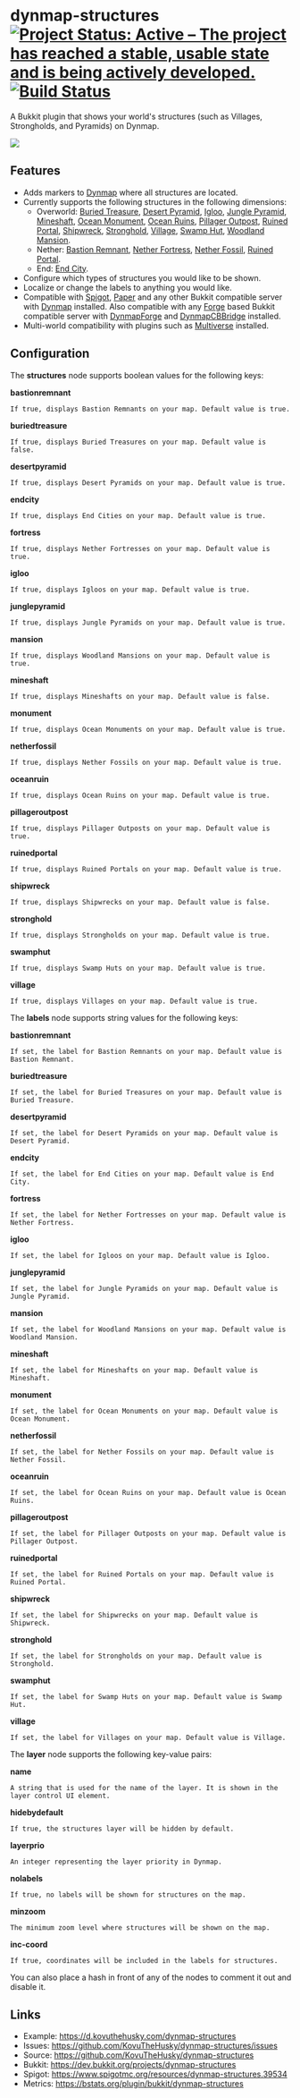 # dynmap-structures [![Project Status: Active – The project has reached a stable, usable state and is being actively developed.](https://www.repostatus.org/badges/latest/active.svg)](https://www.repostatus.org/#active) [![Build Status](https://github.com/KovuTheHusky/dynmap-structures/actions/workflows/build.yml/badge.svg?branch=master)](https://github.com/KovuTheHusky/dynmap-structures/actions/workflows/build.yml)

A Bukkit plugin that shows your world's structures (such as Villages, Strongholds, and Pyramids) on Dynmap.

[![](preview.png)](https://d.kovuthehusky.com/dynmap-structures)

## Features

* Adds markers to [Dynmap](https://dev.bukkit.org/projects/dynmap) where all structures are located.
* Currently supports the following structures in the following dimensions:
    * Overworld: [Buried Treasure](https://minecraft.gamepedia.com/Buried_Treasure), [Desert Pyramid](https://minecraft.gamepedia.com/Desert_pyramid), [Igloo](https://minecraft.gamepedia.com/Igloo), [Jungle Pyramid](https://minecraft.gamepedia.com/Jungle_pyramid), [Mineshaft](https://minecraft.gamepedia.com/Mineshaft), [Ocean Monument](https://minecraft.gamepedia.com/Ocean_Monument), [Ocean Ruins](https://minecraft.gamepedia.com/Ocean_Ruins), [Pillager Outpost](https://minecraft.gamepedia.com/Pillager_Outpost), [Ruined Portal](https://minecraft.gamepedia.com/Ruined_Portal), [Shipwreck](https://minecraft.gamepedia.com/Shipwreck), [Stronghold](https://minecraft.gamepedia.com/Stronghold), [Village](https://minecraft.gamepedia.com/Village), [Swamp Hut](https://minecraft.gamepedia.com/Swamp_hut), [Woodland Mansion](https://minecraft.gamepedia.com/Woodland_Mansion).
    * Nether: [Bastion Remnant](https://minecraft.gamepedia.com/Bastion_Remnant), [Nether Fortress](https://minecraft.gamepedia.com/Nether_Fortress), [Nether Fossil](https://minecraft.gamepedia.com/Nether_Fossil), [Ruined Portal](https://minecraft.gamepedia.com/Ruined_Portal).
    * End: [End City](https://minecraft.gamepedia.com/End_City).
* Configure which types of structures you would like to be shown.
* Localize or change the labels to anything you would like.
* Compatible with [Spigot](https://www.spigotmc.org), [Paper](https://papermc.io) and any other Bukkit compatible server with [Dynmap](https://dev.bukkit.org/projects/dynmap) installed. Also compatible with any [Forge](https://www.minecraftforge.net) based Bukkit compatible server with [DynmapForge](https://minecraft.curseforge.com/projects/dynmapforge) and [DynmapCBBridge](https://minecraft.curseforge.com/projects/dynmapcbbridge) installed.
* Multi-world compatibility with plugins such as [Multiverse](https://dev.bukkit.org/projects/multiverse-core) installed.

## Configuration

The **structures** node supports boolean values for the following keys:

**bastionremnant**

    If true, displays Bastion Remnants on your map. Default value is true.

**buriedtreasure**

    If true, displays Buried Treasures on your map. Default value is false.

**desertpyramid**

    If true, displays Desert Pyramids on your map. Default value is true.

**endcity**

    If true, displays End Cities on your map. Default value is true.

**fortress**

    If true, displays Nether Fortresses on your map. Default value is true.

**igloo**

    If true, displays Igloos on your map. Default value is true.

**junglepyramid**

    If true, displays Jungle Pyramids on your map. Default value is true.

**mansion**

    If true, displays Woodland Mansions on your map. Default value is true.

**mineshaft**

    If true, displays Mineshafts on your map. Default value is false.

**monument**

    If true, displays Ocean Monuments on your map. Default value is true.

**netherfossil**

    If true, displays Nether Fossils on your map. Default value is true.

**oceanruin**

    If true, displays Ocean Ruins on your map. Default value is true.

**pillageroutpost**

    If true, displays Pillager Outposts on your map. Default value is true.

**ruinedportal**

    If true, displays Ruined Portals on your map. Default value is true.

**shipwreck**

    If true, displays Shipwrecks on your map. Default value is false.

**stronghold**

    If true, displays Strongholds on your map. Default value is true.

**swamphut**

    If true, displays Swamp Huts on your map. Default value is true.

**village**

    If true, displays Villages on your map. Default value is true.

The **labels** node supports string values for the following keys:

**bastionremnant**

    If set, the label for Bastion Remnants on your map. Default value is Bastion Remnant.

**buriedtreasure**

    If set, the label for Buried Treasures on your map. Default value is Buried Treasure.

**desertpyramid**

    If set, the label for Desert Pyramids on your map. Default value is Desert Pyramid.

**endcity**

    If set, the label for End Cities on your map. Default value is End City.

**fortress**

    If set, the label for Nether Fortresses on your map. Default value is Nether Fortress.

**igloo**

    If set, the label for Igloos on your map. Default value is Igloo.

**junglepyramid**

    If set, the label for Jungle Pyramids on your map. Default value is Jungle Pyramid.

**mansion**

    If set, the label for Woodland Mansions on your map. Default value is Woodland Mansion.

**mineshaft**

    If set, the label for Mineshafts on your map. Default value is Mineshaft.

**monument**

    If set, the label for Ocean Monuments on your map. Default value is Ocean Monument.

**netherfossil**

    If set, the label for Nether Fossils on your map. Default value is Nether Fossil.

**oceanruin**

    If set, the label for Ocean Ruins on your map. Default value is Ocean Ruins.

**pillageroutpost**

    If set, the label for Pillager Outposts on your map. Default value is Pillager Outpost.

**ruinedportal**

    If set, the label for Ruined Portals on your map. Default value is Ruined Portal.

**shipwreck**

    If set, the label for Shipwrecks on your map. Default value is Shipwreck.

**stronghold**

    If set, the label for Strongholds on your map. Default value is Stronghold.

**swamphut**

    If set, the label for Swamp Huts on your map. Default value is Swamp Hut.

**village**

    If set, the label for Villages on your map. Default value is Village.

The **layer** node supports the following key-value pairs:

**name**

    A string that is used for the name of the layer. It is shown in the layer control UI element.

**hidebydefault**

    If true, the structures layer will be hidden by default.

**layerprio**

    An integer representing the layer priority in Dynmap.

**nolabels**

    If true, no labels will be shown for structures on the map.

**minzoom**

    The minimum zoom level where structures will be shown on the map.

**inc-coord**

    If true, coordinates will be included in the labels for structures.

You can also place a hash in front of any of the nodes to comment it out and disable it.

## Links

* Example: <https://d.kovuthehusky.com/dynmap-structures>
* Issues: <https://github.com/KovuTheHusky/dynmap-structures/issues>
* Source: <https://github.com/KovuTheHusky/dynmap-structures>
* Bukkit: <https://dev.bukkit.org/projects/dynmap-structures>
* Spigot: <https://www.spigotmc.org/resources/dynmap-structures.39534>
* Metrics: <https://bstats.org/plugin/bukkit/dynmap-structures>
